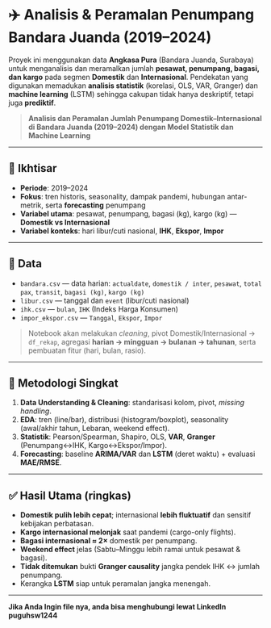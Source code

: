 # ✈️ Analisis & Peramalan Penumpang Bandara Juanda (2019–2024)

Proyek ini menggunakan data **Angkasa Pura** (Bandara Juanda, Surabaya) untuk menganalisis dan meramalkan jumlah **pesawat, penumpang, bagasi, dan kargo** pada segmen **Domestik** dan **Internasional**. Pendekatan yang digunakan memadukan **analisis statistik** (korelasi, OLS, VAR, Granger) dan **machine learning** (LSTM) sehingga cakupan tidak hanya deskriptif, tetapi juga **prediktif**.

  
> **Analisis dan Peramalan Jumlah Penumpang Domestik–Internasional di Bandara Juanda (2019–2024) dengan Model Statistik dan Machine Learning**

---

## 📌 Ikhtisar
- **Periode**: 2019–2024  
- **Fokus**: tren historis, seasonality, dampak pandemi, hubungan antar-metrik, serta **forecasting** penumpang  
- **Variabel utama**: pesawat, penumpang, bagasi (kg), kargo (kg) — **Domestik vs Internasional**  
- **Variabel konteks**: hari libur/cuti nasional, **IHK**, **Ekspor**, **Impor**

---

## 🧾 Data
- `bandara.csv` — data harian: `actualdate`, `domestik / inter`, `pesawat`, `total pax`, `transit`, `bagasi (kg)`, `kargo (kg)`
- `libur.csv` — tanggal dan `event` (libur/cuti nasional)
- `ihk.csv` — `bulan`, `IHK` (Indeks Harga Konsumen)
- `impor_ekspor.csv` — `Tanggal`, `Ekspor`, `Impor`

> Notebook akan melakukan *cleaning*, pivot Domestik/Internasional → `df_rekap`, agregasi **harian → mingguan → bulanan → tahunan**, serta pembuatan fitur (hari, bulan, rasio).

---

## 🔎 Metodologi Singkat
1. **Data Understanding & Cleaning**: standarisasi kolom, pivot, *missing handling*.  
2. **EDA**: tren (line/bar), distribusi (histogram/boxplot), seasonality (awal/akhir tahun, Lebaran, weekend effect).  
3. **Statistik**: Pearson/Spearman, Shapiro, OLS, **VAR**, **Granger** (Penumpang↔IHK, Kargo↔Ekspor/Impor).  
4. **Forecasting**: baseline **ARIMA/VAR** dan **LSTM** (deret waktu) + evaluasi **MAE/RMSE**.

---

## ✅ Hasil Utama (ringkas)
- **Domestik pulih lebih cepat**; internasional **lebih fluktuatif** dan sensitif kebijakan perbatasan.  
- **Kargo internasional melonjak** saat pandemi (cargo-only flights).  
- **Bagasi internasional ≈ 2×** domestik per penumpang.  
- **Weekend effect** jelas (Sabtu–Minggu lebih ramai untuk pesawat & bagasi).  
- **Tidak ditemukan** bukti **Granger causality** jangka pendek IHK ↔ jumlah penumpang.  
- Kerangka **LSTM** siap untuk peramalan jangka menengah.

---

**Jika Anda Ingin file nya, anda bisa menghubungi lewat LinkedIn puguhsw1244**

